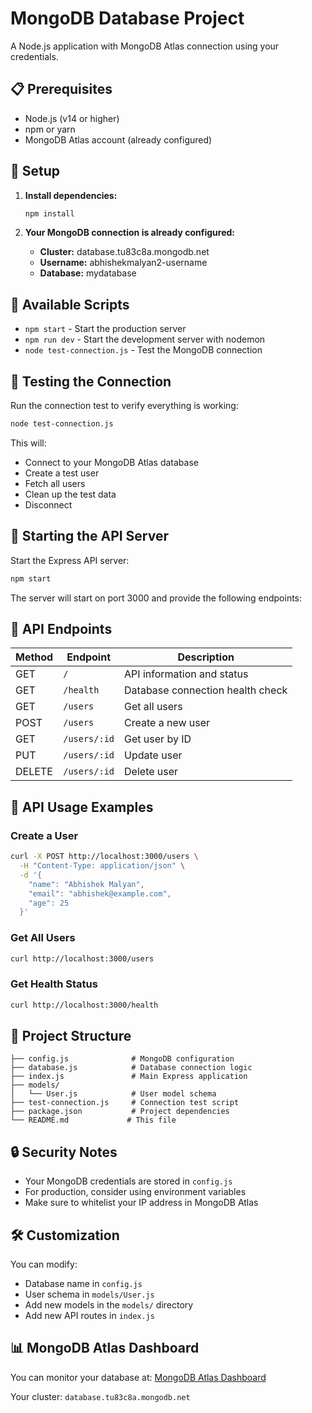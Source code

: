 # MongoDB Database Project

A Node.js application with MongoDB Atlas connection using your credentials.

## 📋 Prerequisites

- Node.js (v14 or higher)
- npm or yarn
- MongoDB Atlas account (already configured)

## 🚀 Setup

1. **Install dependencies:**
   ```bash
   npm install
   ```

2. **Your MongoDB connection is already configured:**
   - **Cluster:** database.tu83c8a.mongodb.net
   - **Username:** abhishekmalyan2-username
   - **Database:** mydatabase

## 🔧 Available Scripts

- `npm start` - Start the production server
- `npm run dev` - Start the development server with nodemon
- `node test-connection.js` - Test the MongoDB connection

## 🧪 Testing the Connection

Run the connection test to verify everything is working:

```bash
node test-connection.js
```

This will:
- Connect to your MongoDB Atlas database
- Create a test user
- Fetch all users
- Clean up the test data
- Disconnect

## 🚀 Starting the API Server

Start the Express API server:

```bash
npm start
```

The server will start on port 3000 and provide the following endpoints:

## 📡 API Endpoints

| Method | Endpoint | Description |
|--------|----------|-------------|
| GET | `/` | API information and status |
| GET | `/health` | Database connection health check |
| GET | `/users` | Get all users |
| POST | `/users` | Create a new user |
| GET | `/users/:id` | Get user by ID |
| PUT | `/users/:id` | Update user |
| DELETE | `/users/:id` | Delete user |

## 📝 API Usage Examples

### Create a User
```bash
curl -X POST http://localhost:3000/users \
  -H "Content-Type: application/json" \
  -d '{
    "name": "Abhishek Malyan",
    "email": "abhishek@example.com",
    "age": 25
  }'
```

### Get All Users
```bash
curl http://localhost:3000/users
```

### Get Health Status
```bash
curl http://localhost:3000/health
```

## 📁 Project Structure

```
├── config.js              # MongoDB configuration
├── database.js            # Database connection logic
├── index.js               # Main Express application
├── models/
│   └── User.js            # User model schema
├── test-connection.js     # Connection test script
├── package.json           # Project dependencies
└── README.md             # This file
```

## 🔒 Security Notes

- Your MongoDB credentials are stored in `config.js`
- For production, consider using environment variables
- Make sure to whitelist your IP address in MongoDB Atlas

## 🛠 Customization

You can modify:
- Database name in `config.js`
- User schema in `models/User.js`
- Add new models in the `models/` directory
- Add new API routes in `index.js`

## 📊 MongoDB Atlas Dashboard

You can monitor your database at: [MongoDB Atlas Dashboard](https://cloud.mongodb.com/)

Your cluster: `database.tu83c8a.mongodb.net` 